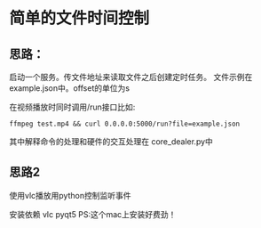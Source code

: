 # 简单的文件时间控制


## 思路：
启动一个服务。传文件地址来读取文件之后创建定时任务。
文件示例在example.json中。offset的单位为s


在视频播放时同时调用/run接口比如:
```ssh
ffmpeg test.mp4 && curl 0.0.0.0:5000/run?file=example.json 
```

其中解释命令的处理和硬件的交互处理在
core_dealer.py中


## 思路2
使用vlc播放用python控制监听事件

安装依赖 vlc pyqt5
PS:这个mac上安装好费劲！